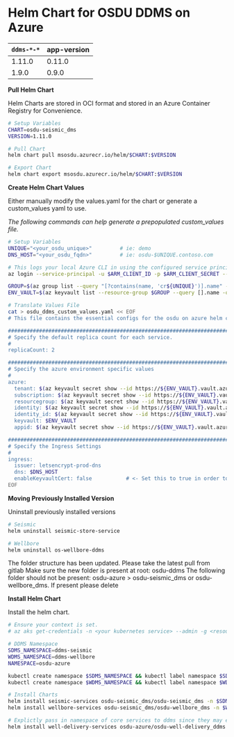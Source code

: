 # Helm Chart for OSDU DDMS on Azure

| `ddms-*-*`          | app-version  |
| ------------------- | ----------   |
| 1.11.0               | 0.11.0        |
| 1.9.0               | 0.9.0        |


__Pull Helm Chart__

Helm Charts are stored in OCI format and stored in an Azure Container Registry for Convenience.

```bash
# Setup Variables
CHART=osdu-seismic_dms
VERSION=1.11.0

# Pull Chart
helm chart pull msosdu.azurecr.io/helm/$CHART:$VERSION

# Export Chart
helm chart export msosdu.azurecr.io/helm/$CHART:$VERSION
```

__Create Helm Chart Values__

Either manually modify the values.yaml for the chart or generate a custom_values yaml to use.

_The following commands can help generate a prepopulated custom_values file._
```bash
# Setup Variables
UNIQUE="<your_osdu_unique>"         # ie: demo
DNS_HOST="<your_osdu_fqdn>"         # ie: osdu-$UNIQUE.contoso.com

# This logs your local Azure CLI in using the configured service principal.
az login --service-principal -u $ARM_CLIENT_ID -p $ARM_CLIENT_SECRET --tenant $ARM_TENANT_ID

GROUP=$(az group list --query "[?contains(name, 'cr${UNIQUE}')].name" -otsv)
ENV_VAULT=$(az keyvault list --resource-group $GROUP --query [].name -otsv)

# Translate Values File
cat > osdu_ddms_custom_values.yaml << EOF
# This file contains the essential configs for the osdu on azure helm chart

################################################################################
# Specify the default replica count for each service.
#
replicaCount: 2

################################################################################
# Specify the azure environment specific values
#
azure:
  tenant: $(az keyvault secret show --id https://${ENV_VAULT}.vault.azure.net/secrets/tenant-id --query value -otsv)
  subscription: $(az keyvault secret show --id https://${ENV_VAULT}.vault.azure.net/secrets/subscription-id --query value -otsv)
  resourcegroup: $(az keyvault secret show --id https://${ENV_VAULT}.vault.azure.net/secrets/base-name-cr --query value -otsv)-rg
  identity: $(az keyvault secret show --id https://${ENV_VAULT}.vault.azure.net/secrets/base-name-cr --query value -otsv)-osdu-identity
  identity_id: $(az keyvault secret show --id https://${ENV_VAULT}.vault.azure.net/secrets/osdu-identity-id --query value -otsv)
  keyvault: $ENV_VAULT
  appid: $(az keyvault secret show --id https://${ENV_VAULT}.vault.azure.net/secrets/aad-client-id --query value -otsv)

################################################################################
# Specify the Ingress Settings
#
ingress:
  issuer: letsencrypt-prod-dns
  dns: $DNS_HOST
  enableKeyvaultCert: false           # <- Set this to true in order to use your own keyvault cert
EOF
```
__Moving Previously Installed Version__

Uninstall previously installed versions

```bash
# Seismic
helm uninstall seismic-store-service

# Wellbore 
helm uninstall os-wellbore-ddms

```

The folder structure has been updated. Please take the latest pull from gitlab 
Make sure the new folder is present at root: osdu-ddms
The following folder should not be present: osdu-azure > osdu-seismic_dms or osdu-wellbore_dms. If present please delete

__Install Helm Chart__

Install the helm chart.

```bash
# Ensure your context is set.
# az aks get-credentials -n <your kubernetes service> --admin -g <resource group>

# DDMS Namespace
SDMS_NAMESPACE=ddms-seismic
WDMS_NAMESPACE=ddms-wellbore
NAMESPACE=osdu-azure

kubectl create namespace $SDMS_NAMESPACE && kubectl label namespace $SDMS_NAMESPACE istio-injection=enabled
kubectl create namespace $WDMS_NAMESPACE && kubectl label namespace $WDMS_NAMESPACE istio-injection=enabled

# Install Charts
helm install seismic-services osdu-seismic_dms/osdu-seismic_dms -n $SDMS_NAMESPACE -f osdu_ddms_custom_values.yaml --set coreServicesNamepsace=$NAMESPACE
helm install wellbore-services osdu-seismic_dms/osdu-wellbore_dms -n $WDMS_NAMESPACE -f osdu_ddms_custom_values.yaml --set coreServicesNamepsace=$NAMESPACE

# Explictly pass in namespace of core services to ddms since they may eventually be deployed into their own namespaces for now its in osdu-azure
helm install well-delivery-services osdu-azure/osdu-well-delivery_ddms -n $NAMESPACE -f osdu_azure_custom_values.yaml --set coreServicesNamepsace=$NAMESPACE
```

